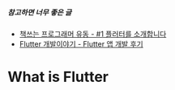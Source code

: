 ##### 참고하면 너무 좋은 글
- [책쓰는 프로그래머 유동 - #1 플러터를 소개합니다](https://brunch.co.kr/@yudong/105)
- [Flutter 개발이야기 - Flutter 앱 개발 후기](https://brunch.co.kr/@tilltue/56)

# What is Flutter

